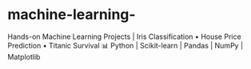 # machine-learning-
 Hands-on Machine Learning Projects | Iris Classification • House Price Prediction • Titanic Survival 📊 Python | Scikit-learn | Pandas | NumPy | Matplotlib

